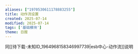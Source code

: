```yaml
---
aliases: ["1970530611178883255"]
title: 动作流设置
created: 2025-07-14
modified: 2025-07-14
tags: ['基础模块']
theme: 日报
---
```


同[[待下载-未知ID_1964968158346997739|esb中心-动作流]]说明